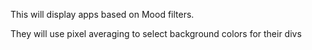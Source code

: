 This will display apps based on Mood filters.

They will use pixel averaging to select background colors for their divs
